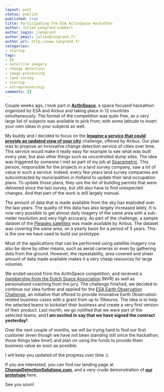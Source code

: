 ```yaml
---
layout: post
status: publish
published: true
title: Participating the ESA ActinSpace Hackathon
author: Julien Lengrand-Lambert
author_login: jlengrand
author_email: julien@lengrand.fr
author_url: http://www.lengrand.fr
categories:
- startup
tags:
- EO
- satellite imagery
- change detection
- image processing
- land survey
- startup
- entrepreunership
comments: []
---
```

Couple weeks ago, I took part in **[ActInSpace](http://www.actinspace.org/en/)**, a space focused hackathon organized by ESA and Airbus and taking place in 12 countries simultaneously. 
The format of the competition was quite free, as a very large list of subjects was available to pick from; with some latitude to insert your own ideas in your subjects as well.  

My buddy and I decided to focus on the **[Imagine a service that could provide an updated view of your city](http://www.actinspace.org/en/challenge/airbusds04)** challenge, offered by Airbus. Our plan was to propose an innovative change detection service of cities over time. This service would make it really easy for example to see what was built every year, but also other things such as uncontrolled dump sites. 
The idea was triggered by someone I met as part of my job at [Spacemetric](http://www.spacemetric.com/). This person, responsible for the projects in a land survey company, saw a lot of value in such a service. Indeed, every few years land survey companies are subcontracted by municipalities in Holland to update their land occupation plans. To update those plans, they use the list of building permits that were delivered since the last survey, but still also have to find unexpected changes. And that part of the work is still largely manual.  

The amount of data that is made available from the sky has exploded over the last years. The quality of this data has also largely increased lately. It is now very possible to get almost daily imagery of the same area with a sub-meter resolution and very high accuracy. As part of the challenge, a sample dataset of the [Pleiades satellites](http://www.intelligence-airbusds.com/pleiades/) was made available by Airbus. The dataset was covering the same area, on a yearly basis for a period of 5 years. This is the one we have used to build our prototype.  

Most of the applications that can be performed using satellite imagery cna also be done by other means, such as aerial cameras or even by gathering data from the ground. However, the repeatability, area covered and sheer amount of data made available makes it a very cheap resources for large volumes.  

We ended second from the ActInSpace competition, and received a [membership from the Dutch Space Association]() (NVR) as well as personalized coaching from the jury. The challenge finished, we decided to continue our idea further and applied for the [ESA Earth Observation Challenge](http://esa-eoei.org/), an initiative that offered to provide innovative Earth Observation related business cases with a grant from up to 15keuros. The idea is to help the selected teams to kickstart their business and create a very first version of their product. 
Last month, we go notified that we were part of the selected teams, and **I am excited to say that we have signed the contract yesterday!**

Over the next couple of months, we will be trying hard to find our first customer (even though we have not been standing still since the hackathon, those things take time!) and plan on using the funds to provide them business value as soon as possible.   

I will keep you updated of the progress over time :).  

If you are interested, you can find our landing page at **[ChangeDetectionSolutions.com](http://changedetectionsolutions.com/)**, and a very crude demonstration of **[our prototype](http://spo2tu.be:2006/)** here.  

See you soon!
